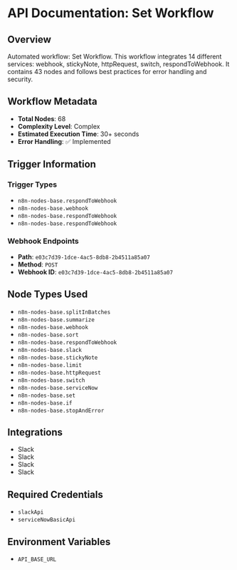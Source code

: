 # API Documentation: Set Workflow

## Overview
Automated workflow: Set Workflow. This workflow integrates 14 different services: webhook, stickyNote, httpRequest, switch, respondToWebhook. It contains 43 nodes and follows best practices for error handling and security.

## Workflow Metadata
- **Total Nodes**: 68
- **Complexity Level**: Complex
- **Estimated Execution Time**: 30+ seconds
- **Error Handling**: ✅ Implemented

## Trigger Information
### Trigger Types
- `n8n-nodes-base.respondToWebhook`
- `n8n-nodes-base.webhook`
- `n8n-nodes-base.respondToWebhook`
- `n8n-nodes-base.respondToWebhook`

### Webhook Endpoints
- **Path**: `e03c7d39-1dce-4ac5-8db8-2b4511a85a07`
- **Method**: `POST`
- **Webhook ID**: `e03c7d39-1dce-4ac5-8db8-2b4511a85a07`


## Node Types Used
- `n8n-nodes-base.splitInBatches`
- `n8n-nodes-base.summarize`
- `n8n-nodes-base.webhook`
- `n8n-nodes-base.sort`
- `n8n-nodes-base.respondToWebhook`
- `n8n-nodes-base.slack`
- `n8n-nodes-base.stickyNote`
- `n8n-nodes-base.limit`
- `n8n-nodes-base.httpRequest`
- `n8n-nodes-base.switch`
- `n8n-nodes-base.serviceNow`
- `n8n-nodes-base.set`
- `n8n-nodes-base.if`
- `n8n-nodes-base.stopAndError`

## Integrations
- Slack
- Slack
- Slack
- Slack

## Required Credentials
- `slackApi`
- `serviceNowBasicApi`

## Environment Variables
- `API_BASE_URL`
